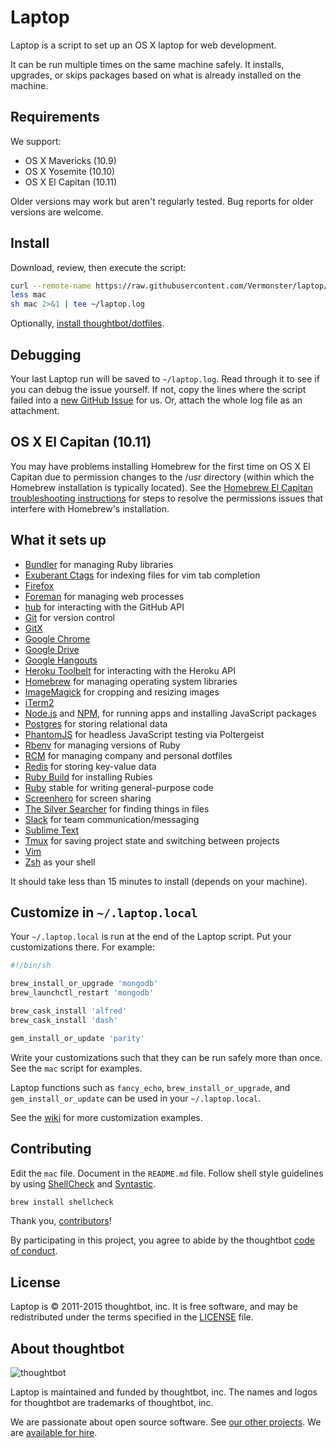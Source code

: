 Laptop
======

Laptop is a script to set up an OS X laptop for web development.

It can be run multiple times on the same machine safely.
It installs, upgrades, or skips packages
based on what is already installed on the machine.

Requirements
------------

We support:

* OS X Mavericks (10.9)
* OS X Yosemite (10.10)
* OS X El Capitan (10.11)

Older versions may work but aren't regularly tested. Bug reports for older
versions are welcome.

Install
-------

Download, review, then execute the script:

```sh
curl --remote-name https://raw.githubusercontent.com/Vermonster/laptop/master/mac
less mac
sh mac 2>&1 | tee ~/laptop.log
```

Optionally, [install thoughtbot/dotfiles][dotfiles].

[dotfiles]: https://github.com/thoughtbot/dotfiles#install

Debugging
---------

Your last Laptop run will be saved to `~/laptop.log`.
Read through it to see if you can debug the issue yourself.
If not, copy the lines where the script failed into a
[new GitHub Issue](https://github.com/thoughtbot/laptop/issues/new) for us.
Or, attach the whole log file as an attachment.

OS X El Capitan (10.11)
-----------------------

You may have problems installing Homebrew for the first time on OS X El
Capitan due to permission changes to the /usr directory (within which the Homebrew
installation is typically located). See the [Homebrew El Capitan troubleshooting instructions](https://github.com/Homebrew/homebrew/blob/master/share/doc/homebrew/El_Capitan_and_Homebrew.md)
for steps to resolve the permissions issues that interfere with Homebrew's
installation.

What it sets up
---------------

* [Bundler] for managing Ruby libraries
* [Exuberant Ctags] for indexing files for vim tab completion
* [Firefox]
* [Foreman] for managing web processes
* [hub] for interacting with the GitHub API
* [Git] for version control
* [GitX]
* [Google Chrome]
* [Google Drive]
* [Google Hangouts]
* [Heroku Toolbelt] for interacting with the Heroku API
* [Homebrew] for managing operating system libraries
* [ImageMagick] for cropping and resizing images
* [iTerm2]
* [Node.js] and [NPM], for running apps and installing JavaScript packages
* [Postgres] for storing relational data
* [PhantomJS] for headless JavaScript testing via Poltergeist
* [Rbenv] for managing versions of Ruby
* [RCM] for managing company and personal dotfiles
* [Redis] for storing key-value data
* [Ruby Build] for installing Rubies
* [Ruby] stable for writing general-purpose code
* [Screenhero] for screen sharing
* [The Silver Searcher] for finding things in files
* [Slack] for team communication/messaging
* [Sublime Text]
* [Tmux] for saving project state and switching between projects
* [Vim]
* [Zsh] as your shell

[Bundler]: http://bundler.io/
[Exuberant Ctags]: http://ctags.sourceforge.net/
[Firefox]: https://www.mozilla.org/en-US/firefox/new/
[Foreman]: https://github.com/ddollar/foreman
[hub]: http://hub.github.com/
[Git]: https://git-scm.com/
[GitX]: http://rowanj.github.io/gitx/
[Google Chrome]: http://http://www.google.com/chrome/
[Google Drive]: https://www.google.com/drive/
[Google Hangouts]: https://www.google.com/hangouts/
[Heroku Toolbelt]: https://toolbelt.heroku.com/
[Homebrew]: http://brew.sh/
[ImageMagick]: http://www.imagemagick.org/
[iTerm2]: https://www.iterm2.com/
[Node.js]: http://nodejs.org/
[NPM]: https://www.npmjs.org/
[Postgres]: http://www.postgresql.org/
[PhantomJS]: http://http://phantomjs.org/
[Rbenv]: https://github.com/sstephenson/rbenv
[RCM]: https://github.com/thoughtbot/rcm
[Redis]: http://redis.io/
[Ruby Build]: https://github.com/sstephenson/ruby-build
[Ruby]: https://www.ruby-lang.org/en/
[Screenhero]: https://screenhero.com/
[The Silver Searcher]: https://github.com/ggreer/the_silver_searcher
[Slack]: https://slack.com/
[Sublime Text]: http://www.sublimetext.com/3
[Tmux]: http://tmux.sourceforge.net/
[Vim]: http://www.vim.org/
[Zsh]: http://www.zsh.org/

It should take less than 15 minutes to install (depends on your machine).

Customize in `~/.laptop.local`
------------------------------

Your `~/.laptop.local` is run at the end of the Laptop script.
Put your customizations there.
For example:

```sh
#!/bin/sh

brew_install_or_upgrade 'mongodb'
brew_launchctl_restart 'mongodb'

brew_cask_install 'alfred'
brew_cask_install 'dash'

gem_install_or_update 'parity'

```

Write your customizations such that they can be run safely more than once.
See the `mac` script for examples.

Laptop functions such as `fancy_echo`,
`brew_install_or_upgrade`, and
`gem_install_or_update`
can be used in your `~/.laptop.local`.

See the [wiki](https://github.com/thoughtbot/laptop/wiki)
for more customization examples.

Contributing
------------

Edit the `mac` file.
Document in the `README.md` file.
Follow shell style guidelines by using [ShellCheck] and [Syntastic].

```sh
brew install shellcheck
```

[ShellCheck]: http://www.shellcheck.net/about.html
[Syntastic]: https://github.com/scrooloose/syntastic

Thank you, [contributors]!

[contributors]: https://github.com/thoughtbot/laptop/graphs/contributors

By participating in this project,
you agree to abide by the thoughtbot [code of conduct].

[code of conduct]: https://thoughtbot.com/open-source-code-of-conduct

License
-------

Laptop is © 2011-2015 thoughtbot, inc.
It is free software,
and may be redistributed under the terms specified in the [LICENSE] file.

[LICENSE]: LICENSE

About thoughtbot
----------------

![thoughtbot](https://thoughtbot.com/logo.png)

Laptop is maintained and funded by thoughtbot, inc.
The names and logos for thoughtbot are trademarks of thoughtbot, inc.

We are passionate about open source software.
See [our other projects][community].
We are [available for hire][hire].

[community]: https://thoughtbot.com/community?utm_source=github
[hire]: https://thoughtbot.com?utm_source=github
